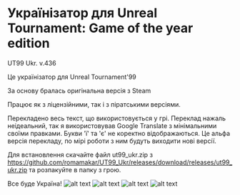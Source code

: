 # Українізатор для Unreal Tournament: Game of the year edition
UT99 Ukr. v.436

Це українізатор для Unreal Tournament'99

За основу бралась оригінальна версія з Steam

Працює як з ліцензійними, так і з піратськими версіями.

Перекладено весь текст, що використовується у грі.
Переклад нажаль неідеальний, так я використовував Google Translate з мінімальними своїми правками.
Букви 'ї' та 'є' не коректно відображаються. Це альфа версія перекладу, по мірі роботи з ним будуть виходити нові версії. 

Для встановлення скачайте файл ut99_ukr.zip з https://github.com/romamakar/UT99_Ukr/releases/download/releases/ut99_ukr.zip та розпакуйте в папку з грою.

Все буде Україна!
![alt text](https://steamuserimages-a.akamaihd.net/ugc/2456241950158639360/E84CC7A03437475CD1983EA7A9A5233DFAABF6D2/)
![alt text](https://steamuserimages-a.akamaihd.net/ugc/2456241950158639812/F425EEBAAF77E96381E3B1BACE55588A46ACD9F1/)
![alt text](https://steamuserimages-a.akamaihd.net/ugc/2456241950158642198/93482E73751FC542E5B01AE11264FCCDF92A9048/)
![alt text](https://steamuserimages-a.akamaihd.net/ugc/2456241950158643099/6AEA7929116FD8D5C3F9A4D87ABF896C4EB1E3EA/)